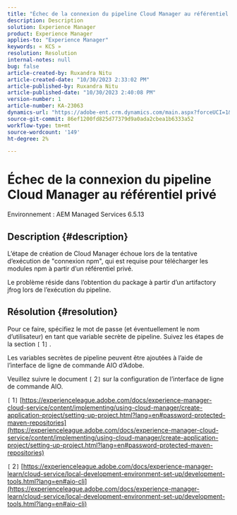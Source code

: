 ```yaml
---
title: "Échec de la connexion du pipeline Cloud Manager au référentiel privé"
description: Description
solution: Experience Manager
product: Experience Manager
applies-to: "Experience Manager"
keywords: « KCS »
resolution: Resolution
internal-notes: null
bug: false
article-created-by: Ruxandra Nitu
article-created-date: "10/30/2023 2:33:02 PM"
article-published-by: Ruxandra Nitu
article-published-date: "10/30/2023 2:40:08 PM"
version-number: 1
article-number: KA-23063
dynamics-url: "https://adobe-ent.crm.dynamics.com/main.aspx?forceUCI=1&pagetype=entityrecord&etn=knowledgearticle&id=ca27ae38-3177-ee11-8179-6045bd006295"
source-git-commit: 86ef1200fd825d77379d9a0ada2cbea1b6333a52
workflow-type: tm+mt
source-wordcount: '149'
ht-degree: 2%

---
```


# Échec de la connexion du pipeline Cloud Manager au référentiel privé


Environnement : AEM Managed Services 6.5.13

## Description {#description}


L’étape de création de Cloud Manager échoue lors de la tentative d’exécution de &quot;connexion npm&quot;, qui est requise pour télécharger les modules npm à partir d’un référentiel privé.

Le problème réside dans l’obtention du package à partir d’un artifactory jfrog lors de l’exécution du pipeline.


## Résolution {#resolution}


Pour ce faire, spécifiez le mot de passe (et éventuellement le nom d’utilisateur) en tant que variable secrète de pipeline. Suivez les étapes de la section `[` 1`]` .

Les variables secrètes de pipeline peuvent être ajoutées à l’aide de l’interface de ligne de commande AIO d’Adobe.

Veuillez suivre le document `[` 2`]`  sur la configuration de l’interface de ligne de commande AIO.



`[` 1`]`  [https://experienceleague.adobe.com/docs/experience-manager-cloud-service/content/implementing/using-cloud-manager/create-application-project/setting-up-project.html?lang=en#password-protected-maven-repositories](https://experienceleague.adobe.com/docs/experience-manager-cloud-service/content/implementing/using-cloud-manager/create-application-project/setting-up-project.html?lang=en#password-protected-maven-repositories)

`[` 2`]`  [https://experienceleague.adobe.com/docs/experience-manager-learn/cloud-service/local-development-environment-set-up/development-tools.html?lang=en#aio-cli](https://experienceleague.adobe.com/docs/experience-manager-learn/cloud-service/local-development-environment-set-up/development-tools.html?lang=en#aio-cli)
